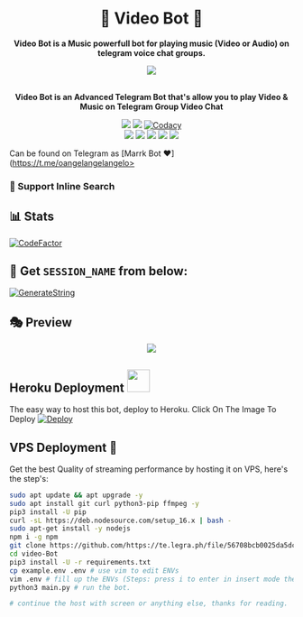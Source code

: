 <h1 align = "center"> 🎵 Video Bot 🎵 </h1>

<p align="center"><b> Video Bot is a Music powerfull bot for playing music (Video or Audio) on telegram voice chat groups. </b></p>


<p align="center"><a href="https://t.me/marrkmusic"><img src="https://te.legra.ph/file/7bdf03c71f848170d24b9.jpg"></a></p>
<p align="center">
    <br><b>Video Bot is an Advanced Telegram Bot that's allow you to play Video & Music on Telegram Group Video Chat</b><br>
</p>
<p align="center">
    <a href="https://www.python.org/" alt="made-with-python"> <img src="https://img.shields.io/badge/Made%20with-Python-black.svg?style=flat-square&logo=python&logoColor=blue&color=red" /></a>
    <a href="https://github.com/mivinka1/demonplayer/graphs/commit-activity" alt="Maintenance"> <img src="https://img.shields.io/badge/Maintained%3F-yes-red.svg?style=flat-square" /></a>
    <a href="https://app.codacy.com/gh/marrk85/Music-Video/dashboard"> <img src="https://img.shields.io/codacy/grade/a723cb464d5a4d25be3152b5d71de82d?color=red&logo=codacy&style=flat-square" alt="Codacy" /></a><br>
    <a href="https://github.com/mivinka1/demonplayer"> <img src="https://img.shields.io/github/repo-size/mivinka1/demonplayero?color=red&logo=github&logoColor=blue&style=flat-square" /></a>
    <a href="https://github.com/mivinka1/demonplayer/commits/main"> <img src="https://img.shields.io/github/last-commit/mivinka1/demonplayer?color=red&logo=github&logoColor=blue&style=flat-square" /></a>
    <a href="https://github.com/mivinka1/demonplayer/issues"> <img src="https://img.shields.io/github/issues/mivinka1/demonplayer?color=red&logo=github&logoColor=blue&style=flat-square" /></a>
    <a href="https://github.com/mivinka1/demonplayer/network/members"> <img src="https://img.shields.io/github/forks/mivinka1/demonplayer?color=red&logo=github&logoColor=blue&style=flat-square" /></a>  
    <a href="https://github.com/mivinka1/demonplayer/network/members"> <img src="https://img.shields.io/github/stars/mivinka1/demonplayer?color=red&logo=github&logoColor=blue&style=flat-square" /></a>  
</p>

Can be found on Telegram as [Marrk Bot ❤](https://t.me/oangelangelangelo>

### 🔎 Support Inline Search

## 📊 Stats
[![CodeFactor](https://www.codefactor.io/repository/github/Rishabhbhan4/video-Bot/badge)](https://www.codefactor.io/repository/github/marrk85/Music-Video)

## 🧪 Get `SESSION_NAME` from below:

 [![GenerateString](https://te.legra.ph/file/e63dc76bc56a39f3383ab.jpg)](https://replit.com/@marrk85/genStr#main.py)


## 🎭 Preview
<p align="center">
  <img src="https://te.legra.ph/file/56708bcb0025da5dc19c4.jpg">
</p>

## Heroku Deployment <img src="./ImageFont/Kenred.gif" width="40px">
The easy way to host this bot, deploy to Heroku.
Click On The Image To Deploy
[![Deploy](https://te.legra.ph/file/131da17a823ddcb96f2f5.jpg)](https://heroku.com/deploy?template=https://github.com/mivinka1/demonplayer)

## VPS Deployment 🎵
Get the best Quality of streaming performance by hosting it on VPS, here's the step's:

```sh
sudo apt update && apt upgrade -y
sudo apt install git curl python3-pip ffmpeg -y
pip3 install -U pip
curl -sL https://deb.nodesource.com/setup_16.x | bash -
sudo apt-get install -y nodejs
npm i -g npm
git clone https://github.com/https://te.legra.ph/file/56708bcb0025da5dc19c4.jpg # clone the repo.
cd video-Bot
pip3 install -U -r requirements.txt
cp example.env .env # use vim to edit ENVs
vim .env # fill up the ENVs (Steps: press i to enter in insert mode then edit the file. Press Esc to exit the editing mode then type :wq! and press Enter key to save the file).
python3 main.py # run the bot.

# continue the host with screen or anything else, thanks for reading.
```

